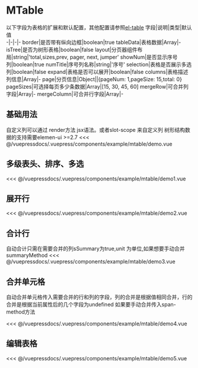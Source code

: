 
# MTable

以下字段为表格的扩展和默认配置，其他配置请参照[el-table](https://element.eleme.io/#/zh-CN/component/table)
字段|说明|类型|默认值  
-|-|-|-
border|是否带有纵向边框|boolean|true
tableData|表格数据|Array|-
isTree|是否为树形表格|boolean|false
layout|分页器组件布局|string|'total,sizes,prev, pager, next, jumper'
showNum|是否显示序号列|boolean|true
numTitle|序号列名称|string|'序号'
selection|表格是否展示多选列|boolean|false
expand|表格是否可以展开|boolean|false
columns|表格描述列信息|Array|-
page|分页信息|Object||{pageNum: 1,pageSize: 15,total: 0}
pageSizes|可选择每页多少条数据|Array|[15, 30, 45, 60]
mergeRow|可合并列字段|Array|-
mergeColumn|可合并行字段|Array|-


##  基础用法
自定义列可以通过 render方法 jsx语法。或者slot-scope 来自定义列
树形结构数据的支持需要elemen-ui >=2.7
<demo-block>
<example-mtable-demo slot="source"/>
 <<< @/vuepressdocs/.vuepress/components/example/mtable/demo.vue
</demo-block>

## 多级表头、排序、多选
<demo-block>
<example-mtable-demo1 slot="source"/>
 <<< @/vuepressdocs/.vuepress/components/example/mtable/demo1.vue
</demo-block>

## 展开行
<demo-block>
<example-mtable-demo2 slot="source"/>
 <<< @/vuepressdocs/.vuepress/components/example/mtable/demo2.vue
</demo-block>


## 合计行
自动合计只需在需要合并的列sSummary为true,unit 为单位,如果想要手动合并summaryMethod
<demo-block>
<example-mtable-demo3 slot="source"/>
 <<< @/vuepressdocs/.vuepress/components/example/mtable/demo3.vue
</demo-block>

## 合并单元格
自动合并单元格传入需要合并的行和列的字段，列的合并是根据值相同合并，行的合并是根据当前属性后的几个字段为undefined
如果要手动合并传入span-method方法

<demo-block>
<example-mtable-demo4 slot="source"/>
 <<< @/vuepressdocs/.vuepress/components/example/mtable/demo4.vue
</demo-block>

## 编辑表格

<demo-block>
<example-mtable-demo5 slot="source"/>
 <<< @/vuepressdocs/.vuepress/components/example/mtable/demo5.vue
</demo-block>

 

 
